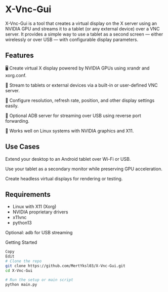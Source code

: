 # X-Vnc-Gui
X-Vnc-Gui is a tool that creates a virtual display on the X server using an NVIDIA GPU and streams it to a tablet (or any external device) over a VNC server. It provides a simple way to use a tablet as a second screen — either wirelessly or over USB — with configurable display parameters.

## Features
🖥️ Create virtual X display powered by NVIDIA GPUs using xrandr and xorg.conf.

📱 Stream to tablets or external devices via a built-in or user-defined VNC server.

🔧 Configure resolution, refresh rate, position, and other display settings easily.

🔌 Optional ADB server for streaming over USB using reverse port forwarding.

🐧 Works well on Linux systems with NVIDIA graphics and X11.

## Use Cases
Extend your desktop to an Android tablet over Wi-Fi or USB.

Use your tablet as a secondary monitor while preserving GPU acceleration.

Create headless virtual displays for rendering or testing.

## Requirements
- Linux with X11 (Xorg)
- NVIDIA proprietary drivers
- x11vnc
- python13

Optional: adb for USB streaming

Getting Started
```bash
Copy
Edit
# Clone the repo
git clone https://github.com/MertYksl03/X-Vnc-Gui.git
cd X-Vnc-Gui

# Run the setup or main script
python main.py 
```
